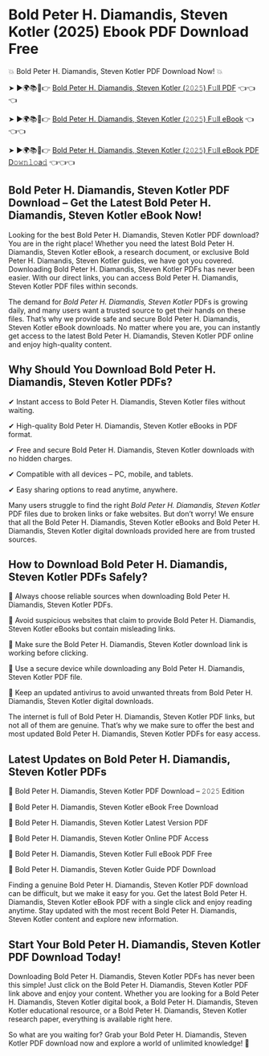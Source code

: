 # Bold Peter H. Diamandis, Steven Kotler (2025) Ebook PDF Download Free

💥 Bold Peter H. Diamandis, Steven Kotler PDF Download Now! 💥

➤ ►🌍📚📱👉 [Bold Peter H. Diamandis, Steven Kotler (𝟸𝟶𝟸𝟻) F𝚞ll PDF](https://getpdf.xyz/bold-peter-h.-diamandis-steven-kotler) 👈👈👈


➤ ►🌍📚📱👉 [Bold Peter H. Diamandis, Steven Kotler (𝟸𝟶𝟸𝟻) F𝚞ll eBook](https://getpdf.xyz/bold-peter-h.-diamandis-steven-kotler) 👈👈👈


➤ ►🌍📚📱👉 [Bold Peter H. Diamandis, Steven Kotler (𝟸𝟶𝟸𝟻) F𝚞ll eBook PDF D𝚘𝚠𝚗𝚕𝚘a𝚍](https://getpdf.xyz/bold-peter-h.-diamandis-steven-kotler) 👈👈👈


## Bold Peter H. Diamandis, Steven Kotler PDF Download – Get the Latest Bold Peter H. Diamandis, Steven Kotler eBook Now!

Looking for the best Bold Peter H. Diamandis, Steven Kotler PDF download? You are in the right place! Whether you need the latest Bold Peter H. Diamandis, Steven Kotler eBook, a research document, or exclusive Bold Peter H. Diamandis, Steven Kotler guides, we have got you covered. Downloading Bold Peter H. Diamandis, Steven Kotler PDFs has never been easier. With our direct links, you can access Bold Peter H. Diamandis, Steven Kotler PDF files within seconds.

The demand for *Bold Peter H. Diamandis, Steven Kotler* PDFs is growing daily, and many users want a trusted source to get their hands on these files. That’s why we provide safe and secure Bold Peter H. Diamandis, Steven Kotler eBook downloads. No matter where you are, you can instantly get access to the latest Bold Peter H. Diamandis, Steven Kotler PDF online and enjoy high-quality content.

## Why Should You Download Bold Peter H. Diamandis, Steven Kotler PDFs?

✔ Instant access to Bold Peter H. Diamandis, Steven Kotler files without waiting.

✔ High-quality Bold Peter H. Diamandis, Steven Kotler eBooks in PDF format.

✔ Free and secure Bold Peter H. Diamandis, Steven Kotler downloads with no hidden charges.

✔ Compatible with all devices – PC, mobile, and tablets.

✔ Easy sharing options to read anytime, anywhere.

Many users struggle to find the right *Bold Peter H. Diamandis, Steven Kotler* PDF files due to broken links or fake websites. But don’t worry! We ensure that all the Bold Peter H. Diamandis, Steven Kotler eBooks and Bold Peter H. Diamandis, Steven Kotler digital downloads provided here are from trusted sources.

## How to Download Bold Peter H. Diamandis, Steven Kotler PDFs Safely?

📌 Always choose reliable sources when downloading Bold Peter H. Diamandis, Steven Kotler PDFs.

📌 Avoid suspicious websites that claim to provide Bold Peter H. Diamandis, Steven Kotler eBooks but contain misleading links.

📌 Make sure the Bold Peter H. Diamandis, Steven Kotler download link is working before clicking.

📌 Use a secure device while downloading any Bold Peter H. Diamandis, Steven Kotler PDF file.

📌 Keep an updated antivirus to avoid unwanted threats from Bold Peter H. Diamandis, Steven Kotler digital downloads.

The internet is full of Bold Peter H. Diamandis, Steven Kotler PDF links, but not all of them are genuine. That’s why we make sure to offer the best and most updated Bold Peter H. Diamandis, Steven Kotler PDFs for easy access.

## Latest Updates on Bold Peter H. Diamandis, Steven Kotler PDFs

🔹 Bold Peter H. Diamandis, Steven Kotler PDF Download – 𝟸𝟶𝟸𝟻 Edition

🔹 Bold Peter H. Diamandis, Steven Kotler eBook Free Download

🔹 Bold Peter H. Diamandis, Steven Kotler Latest Version PDF

🔹 Bold Peter H. Diamandis, Steven Kotler Online PDF Access

🔹 Bold Peter H. Diamandis, Steven Kotler Full eBook PDF Free

🔹 Bold Peter H. Diamandis, Steven Kotler Guide PDF Download

Finding a genuine Bold Peter H. Diamandis, Steven Kotler PDF download can be difficult, but we make it easy for you. Get the latest Bold Peter H. Diamandis, Steven Kotler eBook PDF with a single click and enjoy reading anytime. Stay updated with the most recent Bold Peter H. Diamandis, Steven Kotler content and explore new information.

## Start Your Bold Peter H. Diamandis, Steven Kotler PDF Download Today!

Downloading Bold Peter H. Diamandis, Steven Kotler PDFs has never been this simple! Just click on the Bold Peter H. Diamandis, Steven Kotler PDF link above and enjoy your content. Whether you are looking for a Bold Peter H. Diamandis, Steven Kotler digital book, a Bold Peter H. Diamandis, Steven Kotler educational resource, or a Bold Peter H. Diamandis, Steven Kotler research paper, everything is available right here.

So what are you waiting for? Grab your Bold Peter H. Diamandis, Steven Kotler PDF download now and explore a world of unlimited knowledge! 🚀